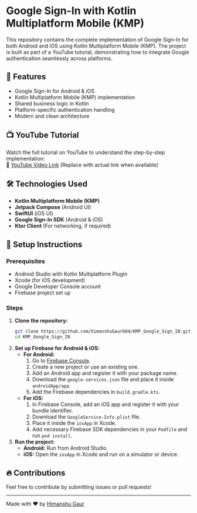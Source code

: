 # Google Sign-In with Kotlin Multiplatform Mobile (KMP)

This repository contains the complete implementation of Google Sign-In for both Android and iOS using Kotlin Multiplatform Mobile (KMP). The project is built as part of a YouTube tutorial, demonstrating how to integrate Google authentication seamlessly across platforms.

## 🚀 Features
- Google Sign-In for Android & iOS
- Kotlin Multiplatform Mobile (KMP) implementation
- Shared business logic in Kotlin
- Platform-specific authentication handling
- Modern and clean architecture

## 📺 YouTube Tutorial
Watch the full tutorial on YouTube to understand the step-by-step implementation:  
🔗 [YouTube Video Link](#) (Replace with actual link when available)

## 🛠️ Technologies Used
- **Kotlin Multiplatform Mobile (KMP)**
- **Jetpack Compose** (Android UI)
- **SwiftUI** (iOS UI)
- **Google Sign-In SDK** (Android & iOS)
- **Ktor Client** (For networking, if required)

## 📲 Setup Instructions

### Prerequisites
- Android Studio with Kotlin Multiplatform Plugin
- Xcode (for iOS development)
- Google Developer Console account
- Firebase project set up

### Steps
1. **Clone the repository:**
   ```sh
   git clone https://github.com/himanshuGaur684/KMP_Google_Sign_IN.git
   cd KMP_Google_Sign_IN
   ```
2. **Set up Firebase for Android & iOS:**
   - **For Android:**
     1. Go to [Firebase Console](https://console.firebase.google.com/).
     2. Create a new project or use an existing one.
     3. Add an Android app and register it with your package name.
     4. Download the `google-services.json` file and place it inside `androidApp/app`.
     5. Add the Firebase dependencies in `build.gradle.kts`.
   - **For iOS:**
     1. In Firebase Console, add an iOS app and register it with your bundle identifier.
     2. Download the `GoogleService-Info.plist` file.
     3. Place it inside the `iosApp` in Xcode.
     4. Add necessary Firebase SDK dependencies in your `Podfile` and run `pod install`.
3. **Run the project:**
   - **Android:** Run from Android Studio.
   - **iOS:** Open the `iosApp` in Xcode and run on a simulator or device.

## 🔥 Contributions
Feel free to contribute by submitting issues or pull requests! 

---
Made with ❤️ by [Himanshu Gaur](https://github.com/himanshuGaur684)

